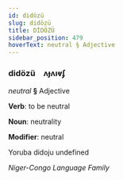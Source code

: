 ```yaml
---
id: didözü
slug: didözü
title: DİDÖZÜ
sidebar_position: 479
hoverText: neutral § Adjective
---
```


### didözü&emsp;<span kind="abugida">ʌɟʌıⱴʄ</span>

*neutral* **§** Adjective

**Verb**: to be neutral

**Noun**: neutrality

**Modifier**: neutral

Yoruba didoju undefined

*Niger-Congo Language Family*
